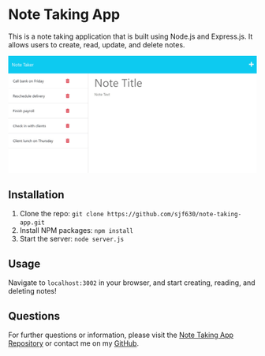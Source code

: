 # Note Taking App

This is a note taking application that is built using Node.js and Express.js. It allows users to create, read, update, and delete notes. 

![Note Taking App](./Assets/11-express-homework-demo-01.png)

## Installation

1. Clone the repo: `git clone https://github.com/sjf630/note-taking-app.git`
2. Install NPM packages: `npm install`
3. Start the server: `node server.js`

## Usage

Navigate to `localhost:3002` in your browser, and start creating, reading, and deleting notes!

## Questions

For further questions or information, please visit the [Note Taking App Repository](https://github.com/sjf630/note-taking-app) or contact me on my [GitHub](https://github.com/sjf630/).
